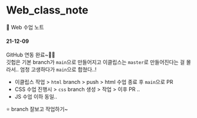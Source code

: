 # Web_class_note
💌 Web 수업 노트

#### 21-12-09
GitHub 연동 완료~🧚🏻‍ <br/>
깃헙은 기본 branch가 `main`으로 만들어지고 이클립스는 `master`로 만들어진다는 걸 몰라서.. 엄청 고생하다가 `main`으로 합쳤다..! <br/>

- 이클립스 작업 > `html` branch > push > html 수업 종료 후 `main`으로 PR <br/>
- CSS 수업 진행시 > `css` branch 생성 > 작업 > 이후 PR .. <br/>
- JS 수업 이하 동일.. <br/>

⭐ branch 잘보고 작업하기~
